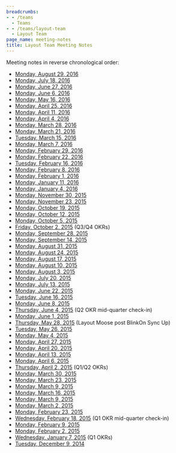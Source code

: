 ```yaml
---
breadcrumbs:
- - /teams
  - Teams
- - /teams/layout-team
  - Layout Team
page_name: meeting-notes
title: Layout Team Meeting Notes
---
```


Meeting notes in reverse chronological order:

*   [Monday, August 29,
            2016](/teams/layout-team/meeting-notes/monday-august-29-2016)
*   [Monday, July 18,
            2016](/teams/layout-team/meeting-notes/monday-july-18-2016)
*   [Monday, June 27,
            2016](/teams/layout-team/meeting-notes/monday-june-27-2016)
*   [Monday, June 6,
            2016](/teams/layout-team/meeting-notes/monday-june-6-2016)
*   [Monday, May 16,
            2016](/teams/layout-team/meeting-notes/monday-may-16-2016)
*   [Monday, April 25,
            2016](/teams/layout-team/meeting-notes/monday-april-25-2016)
*   [Monday, April 11,
            2016](/teams/layout-team/meeting-notes/monday-april-11-2016)
*   [Monday, April 4,
            2016](/teams/layout-team/meeting-notes/monday-april-4-2016)
*   [Monday, March 28,
            2016](/teams/layout-team/meeting-notes/monday-february-28-2016)
*   [Monday, March 21,
            2016](/teams/layout-team/meeting-notes/monday-february-21-2016)
*   [Tuesday, March 15,
            2016](/teams/layout-team/meeting-notes/tuesday-march-15-2016)
*   [Monday, March 7,
            2016](/teams/layout-team/meeting-notes/monday-march-7-2016)
*   [Monday, February 29,
            2016](/teams/layout-team/meeting-notes/monday-february-29-2016)
*   [Monday, February 22,
            2016](/teams/layout-team/meeting-notes/monday-february-22-2016)
*   [Tuesday, February 16,
            2016](/teams/layout-team/meeting-notes/tuesday-february-16-2016)
*   [Monday, February 8,
            2016](/teams/layout-team/meeting-notes/monday-february-8-2016)
*   [Monday, February 1,
            2016](/teams/layout-team/meeting-notes/monday-february-1-2016)
*   [Monday, January 11,
            2016](/teams/layout-team/meeting-notes/monday-january-11-2016)
*   [Monday, January 4,
            2016](/teams/layout-team/meeting-notes/monday-january-4-2016)
*   [Monday, November 30,
            2015](/teams/layout-team/meeting-notes/monday-november-30-2015)
*   [Monday, November 23,
            2015](/teams/layout-team/meeting-notes/monday-november-23-2015)
*   [Monday, October 19,
            2015](/teams/layout-team/meeting-notes/monday-october-19-2015)
*   [Monday, October 12,
            2015](/teams/layout-team/meeting-notes/monday-october-12-2015)
*   [Monday, October 5,
            2015](/teams/layout-team/meeting-notes/monday-october-5-2015)
*   [Friday, October 2,
            2015](/teams/layout-team/meeting-notes/friday-october-2-2015) (Q3/Q4
            OKRs)
*   [Monday, September 28,
            2015](/teams/layout-team/meeting-notes/monday-september-28-2015)
*   [Monday, September 14,
            2015](/teams/layout-team/meeting-notes/monday-september-14-2015)
*   [Monday, August 31,
            2015](/teams/layout-team/meeting-notes/monday-august-31-2015)
*   [Monday, August 24,
            2015](/teams/layout-team/meeting-notes/monday-august-24-2015)
*   [Monday, August 17,
            2015](/teams/layout-team/meeting-notes/monday-august-17-2015)
*   [Monday, August 10,
            2015](/teams/layout-team/meeting-notes/monday-august-10-2015)
*   [Monday, August 3,
            2015](/teams/layout-team/meeting-notes/monday-august-3-2015)
*   [Monday, July 20,
            2015](/teams/layout-team/meeting-notes/monday-july-20-2015)
*   [Monday, July 13,
            2015](/teams/layout-team/meeting-notes/monday-july-13-2015)
*   [Monday, June 22,
            2015](/teams/layout-team/meeting-notes/monday-june-22-2015)
*   [Tuesday, June 16,
            2015](/teams/layout-team/meeting-notes/tuesday-june-16-2015)
*   [Monday, June 8,
            2015](/teams/layout-team/meeting-notes/monday-june-8-2015)
*   [Thursday, June 4,
            2015](/teams/layout-team/meeting-notes/thursday-june-4-2015) (Q2 OKR
            mid-quarter check-in)
*   [Monday, June 1,
            2015](/teams/layout-team/meeting-notes/monday-june-1-2015)
*   [Thursday, May 28,
            2015](/teams/layout-team/meeting-notes/may-28-2015) (Layout Moose
            post BlinkOn Sync Up)
*   [Tuesday, May 26,
            2015](/teams/layout-team/meeting-notes/tuesday-may-26-2015)
*   [Monday, May 4,
            2015](/teams/layout-team/meeting-notes/monday-may-4-2015)
*   [Monday, April 27,
            2015](/teams/layout-team/meeting-notes/monday-april-27-2015)
*   [Monday, April 20,
            2015](/teams/layout-team/meeting-notes/monday-april-20-2015)
*   [Monday, April 13,
            2015](/teams/layout-team/meeting-notes/monday-april-13-2015)
*   [Monday, April 6,
            2015](/teams/layout-team/meeting-notes/monday-april-6-2015)
*   [Thursday, April 2,
            2015](/teams/layout-team/meeting-notes/thursday-april-2-2015) (Q1/Q2
            OKRs)
*   [Monday, March 30,
            2015](/teams/layout-team/meeting-notes/monday-march-30-2015)
*   [Monday, March 23,
            2015](/teams/layout-team/meeting-notes/monday-march-23-2015)
*   [Monday, March 9,
            2015](/teams/layout-team/meeting-notes/monday-march-9-2015)
*   [Monday, March 16,
            2015](/teams/layout-team/meeting-notes/monday-march-16-2015)
*   [Monday, March 9,
            2015](/teams/layout-team/meeting-notes/monday-march-9-2015)
*   [Monday, March 2,
            2015](/teams/layout-team/meeting-notes/march-2-2015)
*   [Monday, February 23,
            2015](/teams/layout-team/meeting-notes/monday-february-23-2015)
*   [Wednesday, February 18,
            2015](/teams/layout-team/meeting-notes/wednesday-february-18) (Q1
            OKR mid-quarter check-in)
*   [Monday, February 9,
            2015](/teams/layout-team/meeting-notes/monday-february-9)
*   [Monday, February 2,
            2015](/teams/layout-team/meeting-notes/monday-february-2)
*   [Wednesday, January 7,
            2015](/teams/layout-team/meeting-notes/20150107) (Q1 OKRs)
*   [Tuesday, December 9,
            2014](/teams/layout-team/meeting-notes/20141209)